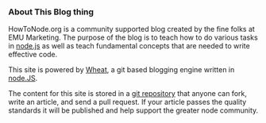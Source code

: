 ### About This Blog thing

HowToNode.org is a community supported blog created by the fine folks at
EMU Marketing. The purpose of the blog is to teach how to do various
tasks in [node.js][] as well as teach fundamental concepts that are
needed to write effective code.

This site is powered by [Wheat][], a git based blogging engine written
in [node.JS][].

The content for this site is stored in a [git repository][] that anyone
can fork, write an article, and send a pull request. If your article
passes the quality standards it will be published and help support the
greater node community.

[node.js]: http://nodejs.org/
[Wheat]: http://github.com/creationix/wheat
[git repository]: http://github.com/Hamms/blog-test
